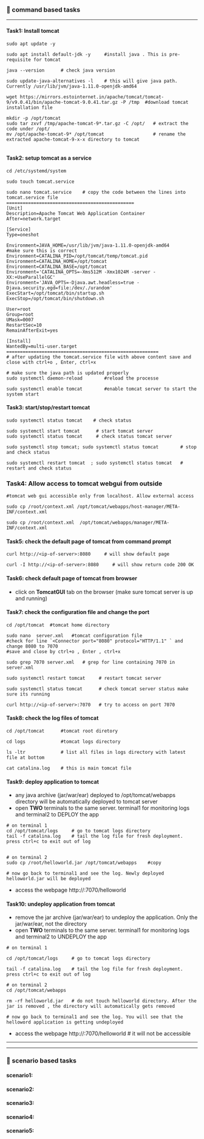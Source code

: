 ### :camel: command based tasks
---
#### Task1: Install tomcat 
```
sudo apt update -y

sudo apt install default-jdk -y     #install java . This is pre-requisite for tomcat

java --version      # check java version

sudo update-java-alternatives -l    # this will give java path. Currently /usr/lib/jvm/java-1.11.0-openjdk-amd64

wget https://mirrors.estointernet.in/apache/tomcat/tomcat-9/v9.0.41/bin/apache-tomcat-9.0.41.tar.gz -P /tmp  #download tomcat installation file

mkdir -p /opt/tomcat
sudo tar zxvf /tmp/apache-tomcat-9*.tar.gz -C /opt/   # extract the code under /opt/
mv /opt/apache-tomcat-9* /opt/tomcat                  # rename the extracted apache-tomcat-9-x-x directory to tomcat


```


#### Task2: setup tomcat as a service
```
cd /etc/systemd/system

sudo touch tomcat.service

sudo nano tomcat.service    # copy the code between the lines into tomcat.service file
===============================================
[Unit]
Description=Apache Tomcat Web Application Container
After=network.target

[Service]
Type=oneshot

Environment=JAVA_HOME=/usr/lib/jvm/java-1.11.0-openjdk-amd64        #make sure this is correct
Environment=CATALINA_PID=/opt/tomcat/temp/tomcat.pid
Environment=CATALINA_HOME=/opt/tomcat
Environment=CATALINA_BASE=/opt/tomcat
Environment='CATALINA_OPTS=-Xms512M -Xmx1024M -server -XX:+UseParallelGC'
Environment='JAVA_OPTS=-Djava.awt.headless=true -Djava.security.egd=file:/dev/./urandom'
ExecStart=/opt/tomcat/bin/startup.sh
ExecStop=/opt/tomcat/bin/shutdown.sh

User=root
Group=root
UMask=0007
RestartSec=10
RemainAfterExit=yes

[Install]
WantedBy=multi-user.target
========================================================
# after updating the tomcat.service file with above content save and close with ctrl+o , Enter, ctrl+x 

# make sure the java path is updated properly
sudo systemctl daemon-reload        #reload the processe

sudo systemctl enable tomcat        #enable tomcat server to start the system start

```

#### Task3: start/stop/restart tomcat
```
sudo systemctl status tomcat    # check status

sudo systemctl start tomcat      # start tomcat server    
sudo systemctl status tomcat     # check status tomcat server

sudo systemctl stop tomcat; sudo systemctl status tomcat        # stop and check status

sudo systemctl restart tomcat  ; sudo systemctl status tomcat   # restart and check status
```
### Task4: Allow access to tomcat webgui from outside
```
#tomcat web gui accessible only from localhost. Allow external access

sudo cp /root/context.xml /opt/tomcat/webapps/host-manager/META-INF/context.xml

sudo cp /root/context.xml  /opt/tomcat/webapps/manager/META-INF/context.xml
```
#### Task5: check the default page of tomcat from command prompt
```
curl http://<ip-of-server>:8080     # will show default page

curl -I http://<ip-of-server>:8080     # will show return code 200 OK
```
#### Task6: check default page of tomcat from browser
* click on __TomcatGUI__ tab on the browser    (make sure tomcat server is up and running)
#### Task7: check the configuration file and change the port
```
cd /opt/tomcat  #tomcat home directory

sudo nano  server.xml   #tomcat configuration file 
#check for line `<Connector port="8080" protocol="HTTP/1.1" ` and change 8080 to 7070
#save and close by ctrl+o , Enter , ctrl+x

sudo grep 7070 server.xml   # grep for line containing 7070 in server.xml 

sudo systemctl restart tomcat     # restart tomcat server

sudo systemctl status tomcat      # check tomcat server status make sure its running

curl http://<ip-of-server>:7070   # try to access on port 7070
```
#### Task8: check the log files of tomcat
```
cd /opt/tomcat      #tomcat root diretory

cd logs             #tomcat logs directory 

ls -ltr             # list all files in logs directory with latest file at bottom

cat catalina.log    # this is main tomcat file
```
#### Task9: deploy application to tomcat 
* any java archive (jar/war/ear) deployed to /opt/tomcat/webapps directory will be automatically deployed to tomcat server
* open __TWO__ terminals to the same server. terminal1 for monitoring logs and terminal2 to DEPLOY the app

```
# on terminal 1
cd /opt/tomcat/logs     # go to tomcat logs directory
tail -f catalina.log    # tail the log file for fresh deployment. press ctrl+c to exit out of log


# on terminal 2
sudo cp /root/helloworld.jar /opt/tomcat/webapps    #copy 

# now go back to terminal1 and see the log. Newly deployed helloworld.jar will be deployed
```
* access the webpage http://<ip-of-server>:7070/helloworld

#### Task10: undeploy application from tomcat
* remove the jar archive (jar/war/ear) to undeploy the application. Only the jar/war/ear, not the directory
* open __TWO__ terminals to the same server. terminal1 for monitoring logs and terminal2 to UNDEPLOY the app
```
# on terminal 1

cd /opt/tomcat/logs     # go to tomcat logs directory

tail -f catalina.log    # tail the log file for fresh deployment. press ctrl+c to exit out of log

# on terminal 2
cd /opt/tomcat/webapps

rm -rf helloworld.jar   # do not touch helloworld directory. After the jar is removed , the directory will automatically gets removed

# now go back to terminal1 and see the log. You will see that the helloword application is getting undeployed

```
* access the webpage http://<ip-of-server>:7070/helloworld  # it will not be accessible

----
----

### :rocket: scenario based tasks 
#### scenario1: 
#### scenario2: 
#### scenario3: 
#### scenario4: 
#### scenario5: 